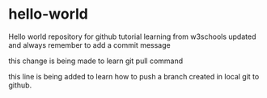 # hello-world

Hello world repository for github tutorial learning from w3schools
updated and always remember to add a commit message

this change is being made to learn git pull command

this line is being added to learn how to push a branch created in local git to github.
